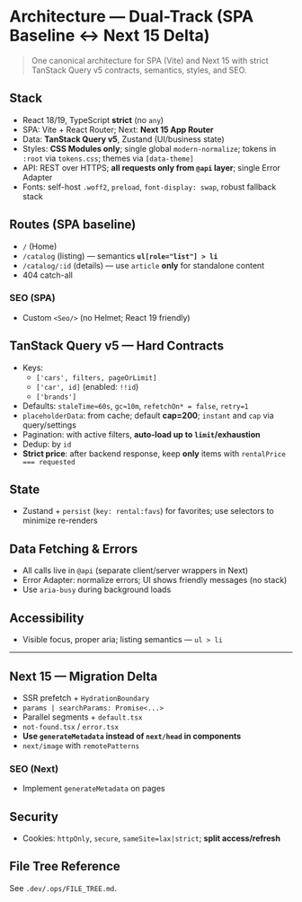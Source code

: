 # Architecture — Dual-Track (SPA Baseline ↔ Next 15 Delta)

> One canonical architecture for SPA (Vite) and Next 15 with strict TanStack Query v5 contracts, semantics, styles, and SEO.

## Stack

- React 18/19, TypeScript **strict** (no `any`)
- SPA: Vite + React Router; Next: **Next 15 App Router**
- Data: **TanStack Query v5**, Zustand (UI/business state)
- Styles: **CSS Modules only**; single global `modern-normalize`; tokens in `:root` via `tokens.css`; themes via `[data-theme]`
- API: REST over HTTPS; **all requests only from `@api` layer**; single Error Adapter
- Fonts: self-host `.woff2`, `preload`, `font-display: swap`, robust fallback stack

## Routes (SPA baseline)

- `/` (Home)
- `/catalog` (listing) — semantics **`ul[role="list"] > li`**
- `/catalog/:id` (details) — use `article` **only** for standalone content
- 404 catch-all

### SEO (SPA)

- Custom `<Seo/>` (no Helmet; React 19 friendly)

## TanStack Query v5 — Hard Contracts

- Keys:
  - `['cars', filters, pageOrLimit]`
  - `['car', id]` (enabled: `!!id`)
  - `['brands']`
- Defaults: `staleTime≈60s`, `gc≈10m`, `refetchOn* = false`, `retry=1`
- `placeholderData`: from cache; default **cap=200**; `instant` and `cap` via query/settings
- Pagination: with active filters, **auto-load up to `limit`/exhaustion**
- Dedup: by `id`
- **Strict price**: after backend response, keep **only** items with `rentalPrice === requested`

## State

- Zustand + `persist` (`key: rental:favs`) for favorites; use selectors to minimize re-renders

## Data Fetching & Errors

- All calls live in `@api` (separate client/server wrappers in Next)
- Error Adapter: normalize errors; UI shows friendly messages (no stack)
- Use `aria-busy` during background loads

## Accessibility

- Visible focus, proper aria; listing semantics — `ul > li`

---

## Next 15 — Migration Delta

- SSR prefetch + `HydrationBoundary`
- `params | searchParams: Promise<...>`
- Parallel segments + `default.tsx`
- `not-found.tsx` / `error.tsx`
- **Use `generateMetadata` instead of `next/head` in components**
- `next/image` with `remotePatterns`

### SEO (Next)

- Implement `generateMetadata` on pages

## Security

- Cookies: `httpOnly`, `secure`, `sameSite=lax|strict`; **split access/refresh**

## File Tree Reference

See `.dev/.ops/FILE_TREE.md`.
